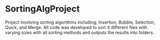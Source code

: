 # SortingAlgProject
Project involving sorting algorithms including; Insertion, Bubble, Selection, Quick, and Merge. All code was developed to sort 4 different files with varying sizes with all sorting methods and outputs the results into folders.
